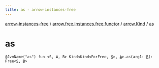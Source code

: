 ```yaml
---
title: as - arrow-instances-free
---
```


[arrow-instances-free](../../index.html) / [arrow.free.instances.free.functor](../index.html) / [arrow.Kind](index.html) / [as](./as.html)

# as

`@JvmName("as") fun <S, A, B> Kind<Kind<ForFree, `[`S`](as.html#S)`>, `[`A`](as.html#A)`>.as(arg1: `[`B`](as.html#B)`): Free<`[`S`](as.html#S)`, `[`B`](as.html#B)`>`